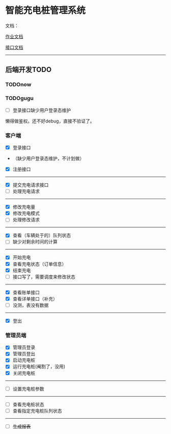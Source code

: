 # 智能充电桩管理系统

文档：

[作业文档](https://xydchcnnf8.feishu.cn/drive/folder/fldcnug1JMxcVQkgOoCPPwrz0Ch)

[接口文档](https://fsbupteducn.feishu.cn/docx/Hg3Tdv3N5oV8gxx5q8Jc6eYWn8e)

---

## 后端开发TODO

### TODOnow

### TODOgugu

- [ ] 登录接口缺少用户登录态维护

懒得做鉴权。还不好debug，直接不验证了。

### 客户端
- [x] 登录接口
- （缺少用户登录态维护，不计划做）
- [x] 注册接口

---

- [x] 提交充电请求接口
- [ ] 处理充电请求

---

- [x] 修改充电量
- [x] 修改充电模式
- [ ] 处理修改请求

---


- [x] 查看（车辆处于的）队列状态
- [ ] 缺少对剩余时间的计算

---

- [x] 开始充电
- [x] 查看充电状态（订单信息）
- [x] 结束充电
- [ ] 接口写了，需要调度来修改状态

---

- [x] 查看账单接口
- [x] 查看详单接口（补充）
- [ ] 没测，表没有数据

---

- [x] 登出

### 管理员端
- [x] 管理员登录
- [x] 管理员登出
- [x] 启动充电桩
- [x] 运行充电桩(阉割了，没用)
- [x] 关闭充电桩

---

- [ ] 设置充电桩参数

---

- [ ] 查看充电桩状态
- [ ] 查看指定充电桩队列状态

---

- [ ] ~~生成报表~~


